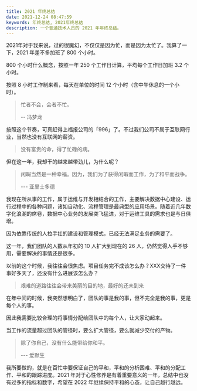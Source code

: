 ```yaml
---
title: 2021 年终总结
date: 2021-12-24 08:47:59
keywords: 年终总结, 2021年终总结
description: 一个普通技术人员的 2021 年年终总结。
---
```


2021年对于我来说，过的很魔幻，不仅仅是因为忙，而是因为太忙了。我算了一下，2021 年差不多加班了 800 个小时。

800 个小时什么概念，按照一年 250 个工作日计算，平均每个工作日加班 3.2 个小时。

按照 8 小时工作制来看，每天在单位的时间 12 个小时（含中午休息的一个小时）。

> 忙者不会，会者不忙。
>
> -- 冯梦龙

按照这个节奏，可真赶得上福报公司的「996」了。不过我们公司不属于互联网行业，当然也没有互联网的薪资。

> 没有富贵的命，得了忙碌的病。

但在这一年，我却干的越来越带劲儿，为什么呢？

> 闲暇当然是一种幸福。因为，我们为了获得闲暇而工作，为了和平而战争。
>
> --- 亚里士多德

我现在所从事的工作，属于运维与开发相结合的工作，主要解决数据中心建设、运行过程中的各种问题，诸如自动化、流程管理是最典型的应用场景。随着近几年数字化浪潮的席卷，数据中心业务的发展突飞猛进，对于运维工具的需求也是与日俱增。

因为依靠传统的人拉手扛的建设和管理模式，已经无法满足业务的需要了。

这一年，我们团队的人数从年初的 10 人扩大到现在的 26 人，仍然觉得人手不够用，需要解决的事情还是很多。

以前的这个时候，我往往会很焦虑。项目任务完不成该怎么办？XXX交待了一件事好多天了，还没有什么进展该怎么办？

> 艰难的道路往往会带来美丽的目的地，最好的还未到来

在年中间的时候，我突然想明白了，团队的事是我的事，但不完全是我的事，更是每个人的事。

因此我需要比较合理的将事情分配给团队中的每个人，让大家动起来。

当工作的流量超过团队的管径时，要么扩大管径，要么就减少交付的产物。

> 除了你自己，没有什么能带给你和平。
>
> --- 爱默生

我所要做的，就是在百忙中要保证自己的平和，平和的分析困难、平和的分配工作、平和的跟踪进度。2021 年对于心性修养是有着重要意义的一年，总结中也没有过多的指标和数字，希望在 2022 年继续保持平和的心态，让自己越行越远。
